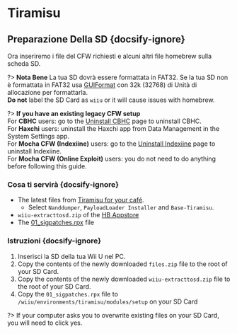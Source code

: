 # Tiramisu

## Preparazione Della SD {docsify-ignore}

Ora inseriremo i file del CFW richiesti e alcuni altri file homebrew sulla scheda SD.

?> **Nota Bene** La tua SD dovrà essere formattata in FAT32. Se la tua SD non è formattata in FAT32 usa [GUIFormat](http://ridgecrop.co.uk/index.htm?guiformat.htm) con 32k (32768) di Unità di allocazione per formattarla. </br> **Do not** label the SD Card as `wiiu` or it will cause issues with homebrew.

?> **If you have an existing legacy CFW setup** </br> For **CBHC** users: go to the [Uninstall CBHC](../uninstall-cbhc) page to uninstall CBHC. </br> For **Haxchi** users: uninstall the Haxchi app from Data Management in the System Settings app. </br> For **Mocha CFW (Indexiine)** users: go to the [Uninstall Indexiine](../uninstall-indexiine) page to uninstall Indexiine. </br> For **Mocha CFW (Online Exploit)** users: you do not need to do anything before following this guide.

### Cosa ti servirà {docsify-ignore}

- The latest files from [Tiramisu for your café](https://tiramisu.foryour.cafe).
    - Select `Nanddumper`, `PayloadLoader Installer` and `Base-Tiramisu`.
- `wiiu-extracttosd.zip` of the [HB Appstore](https://gitlab.com/4TU/hb-appstore/-/releases)
- The [01_sigpatches.rpx](/docs/files/01_sigpatches.rpx ":ignore") file

### Istruzioni {docsify-ignore}

1. Inserisci la SD della tua Wii U nel PC.
1. Copy the contents of the newly downloaded `files.zip` file to the root of your SD Card.
1. Copy the contents of the newly downloaded `wiiu-extracttosd.zip` file to the root of your SD Card.
1. Copy the `01_sigpatches.rpx` file to `/wiiu/environments/tiramisu/modules/setup` on your SD Card

?> If your computer asks you to overwrite existing files on your SD Card, you will need to click yes.
